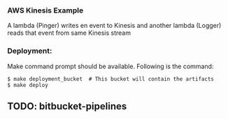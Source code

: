 ### AWS Kinesis Example

A lambda (Pinger) writes en event to Kinesis and another lambda (Logger) reads that event from same Kinesis stream

### Deployment:

Make command prompt should be available. Following is the command:

    $ make deployment_bucket  # This bucket will contain the artifacts
    $ make deploy

## TODO: bitbucket-pipelines
